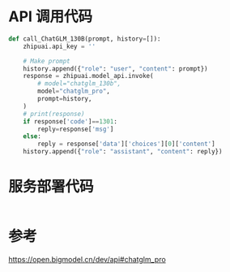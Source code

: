 
# API 调用代码
```python
def call_ChatGLM_130B(prompt, history=[]):
    zhipuai.api_key = ''

    # Make prompt
    history.append({"role": "user", "content": prompt})
    response = zhipuai.model_api.invoke(
        # model="chatglm_130b",
        model="chatglm_pro",
        prompt=history,
    )
    # print(response)
    if response['code']==1301:
        reply=response['msg']
    else:
        reply = response['data']['choices'][0]['content']
    history.append({"role": "assistant", "content": reply})

```

# 服务部署代码
```python
```

# 参考
https://open.bigmodel.cn/dev/api#chatglm_pro